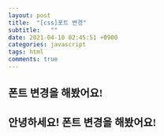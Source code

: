 ```yaml
---
layout: post
title:  "[css]포트 변경"
subtitle:   ""
date: 2021-04-10 02:45:51 +0900
categories: javascript
tags: html
comments: true
---
```


<h2 style="font-family: Gaegu">폰트 변경을 해봤어요!</h2>

<style>
    Gg {
        font-family: "Gaegu"
    }
</style>

<h2>안녕하세요! <Gg>폰트 변경을 해봤어요!</Gg></h2>
